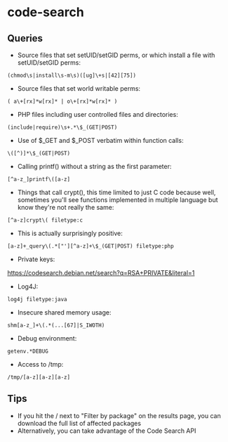# code-search

## Queries

* Source files that set setUID/setGID perms, or which install a file with setUID/setGID perms:

```(chmod\s|install\s-m\s)([ug]\+s|[42][75])```

* Source files that set world writable perms:

```( a\+[rx]*w[rx]* | o\+[rx]*w[rx]* )```

* PHP files including user controlled files and directories:

```(include|require)\s+.*\$_(GET|POST)```

* Use of $_GET and $_POST verbatim within function calls:

```\([^)]*\$_(GET|POST)```

* Calling printf() without a string as the first parameter:

```[^a-z_]printf\([a-z]```

* Things that call crypt(), this time limited to just C code because well, sometimes you'll see functions implemented in multiple language but know they're not really the same:

```[^a-z]crypt\( filetype:c```

* This is actually surprisingly positive:

```[a-z]+_query\(.*["'][^a-z]+\$_(GET|POST) filetype:php```

* Private keys:

https://codesearch.debian.net/search?q=RSA+PRIVATE&literal=1

* Log4J:

```log4j filetype:java```

* Insecure shared memory usage:

```shm[a-z_]+\(.*(...[67]|S_IWOTH)```

* Debug environment:

```getenv.*DEBUG```

* Access to /tmp:

```/tmp/[a-z][a-z][a-z]```

## Tips

* If you hit the \/ next to "Filter by package" on the results page, you can download the full list of affected packages
* Alternatively, you can take advantage of the Code Search API
